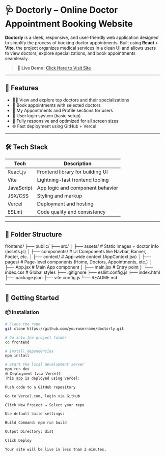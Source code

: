 # 🩺 Doctorly – Online Doctor Appointment Booking Website

**Doctorly** is a sleek, responsive, and user-friendly web application designed to simplify the process of booking doctor appointments. Built using **React + Vite**, the project organizes medical services in a clean UI and allows users to view doctors, explore specializations, and book appointments seamlessly.

> 🚀 **Live Demo:** [Click Here to Visit Site](https://doctorly-seven.vercel.app/)

---

## 📌 Features

- 🧑‍⚕️ View and explore top doctors and their specializations
- 📅 Book appointments with selected doctors
- 🧾 My Appointments and Profile sections for users
- 🔐 User login system (basic setup)
- 🧭 Fully responsive and optimized for all screen sizes
- 🌐 Fast deployment using GitHub + Vercel

---

## 🛠️ Tech Stack

| Tech       | Description                           |
|------------|---------------------------------------|
| React.js   | Frontend library for building UI      |
| Vite       | Lightning-fast frontend tooling       |
| JavaScript | App logic and component behavior      |
| JSX/CSS    | Styling and markup                    |
| Vercel     | Deployment and hosting                |
| ESLint     | Code quality and consistency          |

---

## 📁 Folder Structure

frontend/
├── public/
├── src/
│ ├── assets/ # Static images + doctor info (assets.js)
│ ├── components/ # UI Components like Navbar, Banner, Footer, etc.
│ ├── context/ # App-wide context (AppContext.jsx)
│ ├── pages/ # Page-level components (Home, Doctors, Appointments, etc.)
│ ├── App.jsx # Main App component
│ ├── main.jsx # Entry point
│ └── index.css # Global styles
├── .gitignore
├── eslint.config.js
├── index.html
├── package.json
├── vite.config.js
└── README.md







---

## 🚀 Getting Started

### 📦 Installation

```bash
# Clone the repo
git clone https://github.com/yourusername/doctorly.git

# Go into the project folder
cd frontend

# Install dependencies
npm install

# Start the local development server
npm run dev
🌐 Deployment (via Vercel)
This app is deployed using Vercel:

Push code to a GitHub repository

Go to Vercel.com, login via GitHub

Click New Project → Select your repo

Use default build settings:

Build Command: npm run build

Output Directory: dist

Click Deploy

Your site will be live in less than 2 minutes.

